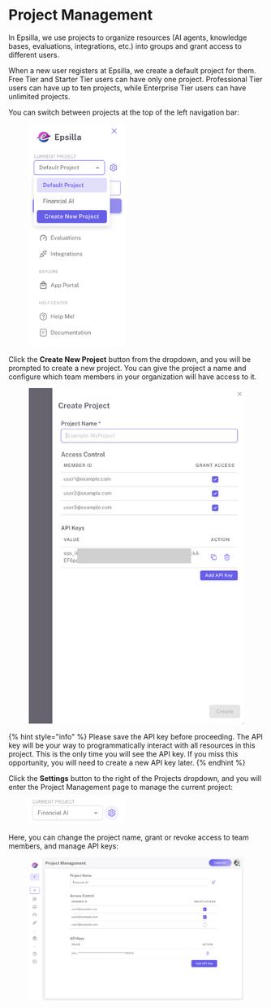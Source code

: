 # Project Management

In Epsilla, we use projects to organize resources (AI agents, knowledge bases, evaluations, integrations, etc.) into groups and grant access to different users.

When a new user registers at Epsilla, we create a default project for them. Free Tier and Starter Tier users can have only one project. Professional Tier users can have up to ten projects, while Enterprise Tier users can have unlimited projects.&#x20;

You can switch between projects at the top of the left navigation bar:

<figure><img src=".gitbook/assets/Screenshot 2024-10-07 at 1.06.37 AM.png" alt="" width="191"><figcaption></figcaption></figure>

Click the **Create New Project** button from the dropdown, and you will be prompted to create a new project. You can give the project a name and configure which team members in your organization will have access to it.

<figure><img src=".gitbook/assets/Screenshot 2024-10-07 at 1.09.08 AM.png" alt="" width="467"><figcaption></figcaption></figure>

{% hint style="info" %}
Please save the API key before proceeding. The API key will be your way to programmatically interact with all resources in this project. This is the only time you will see the API key. If you miss this opportunity, you will need to create a new API key later.
{% endhint %}

Click the **Settings** button to the right of the Projects dropdown, and you will enter the Project Management page to manage the current project:

<figure><img src=".gitbook/assets/Screenshot 2024-10-07 at 1.12.24 AM.png" alt="" width="189"><figcaption></figcaption></figure>

Here, you can change the project name, grant or revoke access to team members, and manage API keys:

<figure><img src=".gitbook/assets/Screenshot 2024-10-07 at 1.13.39 AM.png" alt="" width="563"><figcaption></figcaption></figure>
